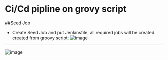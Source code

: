 # Ci/Cd pipline on grovy script
##Seed Job
* Create Seed Job and put Jenkinsfile, all required jobs will be created created from groovy script:
![image](https://user-images.githubusercontent.com/53195216/105552923-b78b7b00-5d15-11eb-8991-c083f23f6d78.png)
---
![image](https://user-images.githubusercontent.com/53195216/105553027-e0137500-5d15-11eb-996b-f5e67e1182a0.png)

